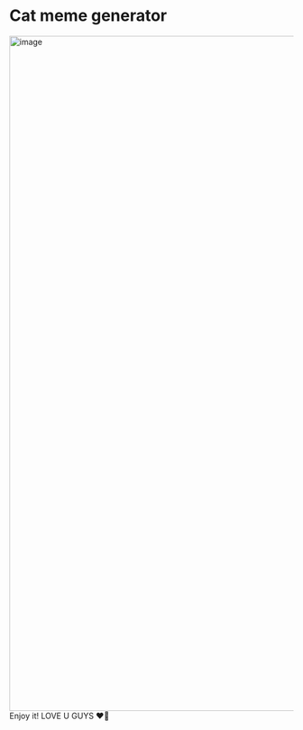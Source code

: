 # Cat meme generator
<img width="1910" height="1197" alt="image" src="https://github.com/user-attachments/assets/fd336483-11af-4451-b60d-c35c7e1f7edf" />
Enjoy it! LOVE U GUYS ❤️‍🔥
